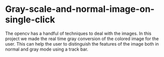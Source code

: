 # Gray-scale-and-normal-image-on-single-click

The opencv has a handful of techniques to deal with the images. In this project we made the real time gray conversion of the colored image for the user. This can help the user to distinguish the features of the image both in normal and gray mode using a track bar.  
